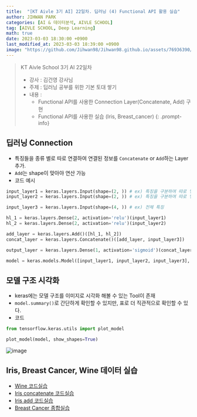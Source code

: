 ```yaml
---
title:  "[KT Aivle 3기 AI] 22일차. 딥러닝 (4) Functional API 활용 실습"
author: JIHWAN PARK
categories: [AI & 데이터분석, AIVLE SCHOOL]
tag: [AIVLE SCHOOL, Deep Learning]
math: true
date: 2023-03-03 18:30:00 +0900
last_modified_at: 2023-03-03 18:39:00 +0900
image: "https://github.com/Jihwan98/Jihwan98.github.io/assets/76936390/6be11e55-36a3-4a86-8e30-d8928f732a0c"
---
```

> KT Aivle School 3기 AI 22일차 
> - 강사 : 김건영 강사님
> - 주제 : 딥러닝 공부를 위한 기본 토대 쌓기
> - 내용 :
>   - Functional API를 사용한 Connection Layer(Concatenate, Add) 구현
>   - Functional API를 사용한 실습 (Iris, Breast_cancer)
{: .prompt-info}

## 딥러닝 Connection
- 특징들을 종류 별로 따로 연결하여 연결된 정보를 `Concatenate` or `Add`하는 Layer 추가.
- `Add`는 shape이 맞아야 연산 가능
- 코드 예시

```python
input_layer1 = keras.layers.Input(shape=(2, )) # ex) 특징을 구분하여 따로 넣어줌
input_layer2 = keras.layers.Input(shape=(2, )) # ex) 특징을 구분하여 따로 넣어줌

input_layer3 = keras.layers.Input(shape=(4, )) # ex) 전체 특징

hl_1 = keras.layers.Dense(2, activation='relu')(input_layer1)
hl_2 = keras.layers.Dense(2, activation='relu')(input_layer2)

add_layer = keras.layers.Add()([hl_1, hl_2])
concat_layer = keras.layers.Concatenate()([add_layer, input_layer3])

output_layer = keras.layers.Dense(1, activation='sigmoid')(concat_layer)

model = keras.models.Model([input_layer1, input_layer2, input_layer3], output_layer)
```

## 모델 구조 시각화
- keras에는 모델 구조를 이미지로 시각화 해볼 수 있는 Tool이 존재
- `model.summary()`로 간단하게 확인할 수 있지만, 표로 더 직관적으로 확인할 수 있다.
- 코드

```python
from tensorflow.keras.utils import plot_model

plot_model(model, show_shapes=True)
```
![image](https://user-images.githubusercontent.com/76936390/222691703-f1575fd7-8b1e-46d8-a917-398d1bd891c8.png)


## Iris, Breast Cancer, Wine 데이터 실습
- <a href='https://github.com/Jihwan98/aivle_school/blob/main/2023.02.27_%EB%94%A5%EB%9F%AC%EB%8B%9D_%EC%8B%A4%EC%8A%B5%EC%9E%90%EB%A3%8C/2023-03-03.ipynb' target='_blank'>Wine 코드실습</a>
- <a href='https://github.com/Jihwan98/aivle_school/blob/main/2023.02.27_%EB%94%A5%EB%9F%AC%EB%8B%9D_%EC%8B%A4%EC%8A%B5%EC%9E%90%EB%A3%8C/3_1_iris_connection_I.ipynb' target='_blank'>Iris concatenate 코드실습</a>
- <a href='https://github.com/Jihwan98/aivle_school/blob/main/2023.02.27_%EB%94%A5%EB%9F%AC%EB%8B%9D_%EC%8B%A4%EC%8A%B5%EC%9E%90%EB%A3%8C/3_2_iris_connection_II.ipynb' target='_blank'>Iris add 코드실습</a>
- <a href='https://github.com/Jihwan98/aivle_school/blob/main/2023.02.27_%EB%94%A5%EB%9F%AC%EB%8B%9D_%EC%8B%A4%EC%8A%B5%EC%9E%90%EB%A3%8C/3_3_Breast_cancer.ipynb' target='_blank'>Breast Cancer 종합실습</a>
